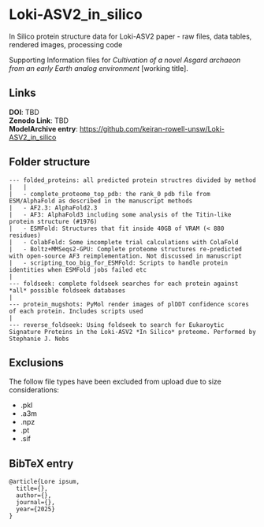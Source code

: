 # Loki-ASV2_in_silico
In Silico protein structure data for Loki-ASV2 paper - raw files, data tables, rendered images, processing code

Supporting Information files for *Cultivation of a novel Asgard archaeon from an early Earth analog environment* [working title].

## Links
**DOI**: TBD \
**Zenodo Link**: TBD \
**ModelArchive entry**: https://github.com/keiran-rowell-unsw/Loki-ASV2_in_silico 

## Folder structure
```
--- folded_proteins: all predicted protein structres divided by method  
|   |
|   - complete_proteome_top_pdb: the rank_0 pdb file from ESM/AlphaFold as described in the manuscript methods
|   - AF2.3: AlphaFold2.3
|   - AF3: AlphaFold3 including some analysis of the Titin-like protein structure (#1976)
|   - ESMFold: Structures that fit inside 40GB of VRAM (< 880 residues) 
|   - ColabFold: Some incomplete trial calculations with ColaFold 
|   - Boltz+MMSeqs2-GPU: Complete proteome structures re-predicted with open-source AF3 reimplementation. Not discussed in manuscript 
|   - scripting_too_big_for_ESMFold: Scripts to handle protein identities when ESMFold jobs failed etc 
|
--- foldseek: complete foldseek searches for each protein against *all* possible foldseek databases
|
--- protein_mugshots: PyMol render images of plDDT confidence scores of each protein. Includes scripts used 
|
--- reverse_foldseek: Using foldseek to search for Eukaroytic Signature Proteins in the Loki-ASV2 *In Silico* proteome. Performed by Stephanie J. Nobs
```

## Exclusions 
The follow file types have been excluded from upload due to size considerations:
- .pkl
- .a3m
- .npz
- .pt
- .sif

## BibTeX entry
```
@article{Lore ipsum,
  title={},
  author={},
  journal={},
  year={2025}
}
```
